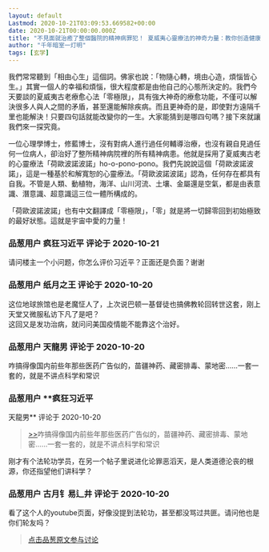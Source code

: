 ```yaml
---
layout: default
Lastmod: 2020-10-21T03:09:53.669582+00:00
date: 2020-10-21T00:00:00.000Z
title: "不見面就治癒了整個醫院的精神病罪犯！ 夏威夷心靈療法的神奇力量：教你创造健康、平静与財富【地球旅館】"
author: "千年暗室一灯明"
tags: [玄学]
---
```


我們常常聽到「相由心生」這個詞。佛家也說：「物隨心轉，境由心造，煩惱皆心生。」其實一個人的幸福和煩惱，很大程度都是由他自己的心態所決定的。我們今天要談的夏威夷古老療愈心法「零極限」，具有強大神奇的療愈功能，不僅可以解決很多人與人之間的矛盾，甚至還能解除疾病。而且更神奇的是，即使對方遠隔千里也能解決！只要四句話就能改變你的一生。大家能猜到是哪四句嗎？接下來就讓我們來一探究竟。  
  
一位心理學博士，修藍博士，沒有對病人進行過任何輔導治療，也沒有親自見過任何一位病人，卻治好了整所精神病院裡的所有精神病患。他就是採用了夏威夷古老的心靈療法「荷歐波諾波諾」ho-o-pono-pono。我們先說說這個「荷歐波諾波諾」，這是一種基於和解寬恕的心靈療法。「荷歐波諾波諾」認為，任何存在都具有自我。不管是人類、動植物，海洋、山川河流、土壤、金屬還是空氣，都是由表意識、潛意識、超意識這三位一體所構成的。  
  
「荷歐波諾波諾」也有中文翻譯成「零極限」，「零」就是將一切歸零回到初始極致的最好狀態。這就是宇宙中愛的力量！

            
### 品葱用户 **疯狂习近平** 评论于 2020-10-21
        
请问楼主一个小问题，你怎么评价习近平？正面还是负面？谢谢
        


            
### 品葱用户 **纸月之王** 评论于 2020-10-20
        
这位地球旅馆也是老魔怔人了，上次说巴顿一基督徒也搞佛教轮回转世这套，刚上天堂又微服私访下凡了是吧？  
这回又是发功治病，就问问美国疫情能不能靠这个治好。
        


            
### 品葱用户 **天龍男** 评论于 2020-10-20
        
咋搞得像国内前些年那些医药广告似的，苗疆神药、藏密排毒、蒙地密……一套一套的，就是不讲点科学和常识
        


            
### 品葱用户 **疯狂习近平 
天龍男** 评论于 2020-10-20
        
> [\>>]( "/video/item_id-29455#")咋搞得像国内前些年那些医药广告似的，苗疆神药、藏密排毒、蒙地密……一套一套的，就是不讲点科学和常识

  
  
刚才有个法轮功学员，在另一个帖子里说进化论罪恶滔天，是人类道德沦丧的根源，你还指望他们讲科学？
        


            
### 品葱用户 **古月钅易辶井** 评论于 2020-10-20
        
看了这个人的youtube页面，好像没提到法轮功，甚至都没骂过共匪。请问他也是你们轮友吗？
        






> [点击品葱原文参与讨论](https://pincong.rocks/video/3224)

